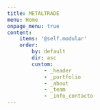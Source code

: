 ```yaml
---
title: METALTRADE
menu: Home
onpage_menu: true
content:
    items: '@self.modular'
    order:
        by: default
        dir: asc
        custom:
            - _header
            - _portfolio
            - _about
            - _team
            - _info_contacto
---
```


